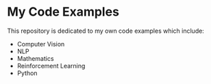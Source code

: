 # My Code Examples
This repository is dedicated to my own code examples which include:
- Computer Vision
- NLP
- Mathematics
- Reinforcement Learning
- Python
